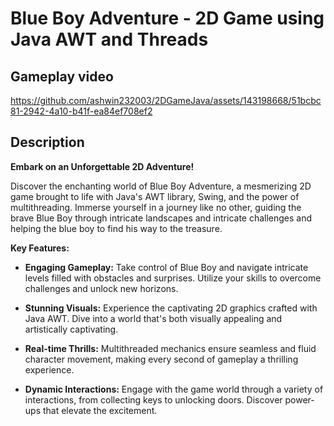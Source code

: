 # Blue Boy Adventure - 2D Game using Java AWT and Threads

## Gameplay video
https://github.com/ashwin232003/2DGameJava/assets/143198668/51bcbc81-2942-4a10-b41f-ea84ef708ef2

## Description

**Embark on an Unforgettable 2D Adventure!**

Discover the enchanting world of Blue Boy Adventure, a mesmerizing 2D game brought to life with Java's AWT library, Swing, and the power of multithreading. Immerse yourself in a journey like no other, guiding the brave Blue Boy through intricate landscapes and intricate challenges and helping the blue boy to find his way to the treasure.

**Key Features:**

- **Engaging Gameplay:** Take control of Blue Boy and navigate intricate levels filled with obstacles and surprises. Utilize your skills to overcome challenges and unlock new horizons.

- **Stunning Visuals:** Experience the captivating 2D graphics crafted with Java AWT. Dive into a world that's both visually appealing and artistically captivating.

- **Real-time Thrills:** Multithreaded mechanics ensure seamless and fluid character movement, making every second of gameplay a thrilling experience.

- **Dynamic Interactions:** Engage with the game world through a variety of interactions, from collecting keys to unlocking doors. Discover power-ups that elevate the excitement.

